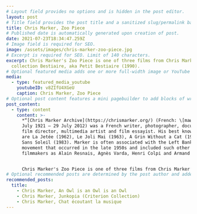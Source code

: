 ```yaml
---
# Layout field provides no options and is hidden in the post editor.
layout: post
# Title field provides the post title and a sanitized slug/permalink based on the title content. !!! Use a descriptive title and then do not change it !!!
title: Chris Marker, Zoo Piece
# Published date is automatically generated upon creation of post.
date: 2021-07-23T18:34:47.259Z
# Image field is required for SEO.
image: /assets/images/chris-marker-zoo-piece.jpg
# Excerpt is required for SEO. Limit of 140 characters.
excerpt: Chris Marker's Zoo Piece is one of three films from Chris Marker’s
  collection Bestiaire, aka Petit Bestiaire (1990).
# Optional featured media adds one or more full-width image or YouTube embeds to the top of the post.
media:
  - type: featured_media_youtube
    youtubeID: v8ZIfU4XGeU
    caption: Chris Marker, Zoo Piece
# Optional post content features a mini pagebuilder to add blocks of written content, images, and YouTube embeds to the post. Recommended at least one instance of WYSIWYG block.
post_content:
  - type: content
    content: >-
      *“[Chris Marker Archive](https://chrismarker.org/) (French: \[maʁkɛʁ]; 29
      July 1921 – 29 July 2012) was a French writer, photographer, documentary
      film director, multimedia artist and film essayist. His best known films
      are La Jetée (1962), Le Joli Mai (1963), A Grin Without a Cat (1977) and
      Sans Soleil (1983). Marker is often associated with the Left Bank Cinema
      movement that occurred in the late 1950s and included such other
      filmmakers as Alain Resnais, Agnès Varda, Henri Colpi and Armand Gatti.”*


      Chris Marker's Zoo Piece is one of three films from Chris Marker’s collection Bestiaire, aka Petit Bestiaire (1990).
# Optional recommended posts are determined by the post author and added here. This is good for SEO and internal linking.
recommended_posts:
  title:
    - Chris Marker, An Owl is an Owl is an Owl
    - Chris Marker, Junkopia (Criterion Collection)
    - Chris Marker, Chat écoutant la musique
---
```

